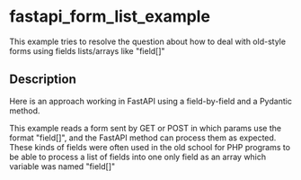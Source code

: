 # fastapi_form_list_example
This example tries to resolve the question about how to deal with old-style forms using fields lists/arrays like "field[]"

## Description

Here is an approach working in FastAPI using a field-by-field and a Pydantic method.

This example reads a form sent by GET or POST in which params use the format "field[]", and the FastAPI method can process them as expected.
These kinds of fields were often used in the old school for PHP programs to be able to process a list of fields into one only field as an array which variable was named "field[]"
